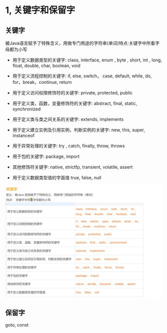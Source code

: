 # 1, 关键字和保留字

## 关键字

被Java语言赋予了特殊含义，用做专门用途的字符串(单词)特点:关键字中所看字母都为小写

- 用于定义数据类型的关键字:
class, interface,  enum , byte , short,  int ,
long, float,  double, char, boolean,  void

- 用于定义流程控制的关键字:
if, else, switch， case,  default,  while, do,
for，break，continue, return

- 用于定义访问权限修饰符的关键字: private,  protected,  public

- 用于定义类，函数，变量修饰符的关键字: abstract, final, static, synchronized

- 用于定义类与类之间关系的关键字: extends, implements

- 用于定义建立实例及引用实例，判断实例的关键字: new, this,  super, instanceof

- 用于异常处理的关键字: try , catch, finally,  throw,  throws

- 用于包的关键字: package, import

- 其他修饰符关键字: native, strictfp,  transient, volatile,  assert

- 用于定义数据类型值的字面值 true, false, null

 ![Alt](../../assets/images/guanjianzi.png)

## 保留字

goto, const
